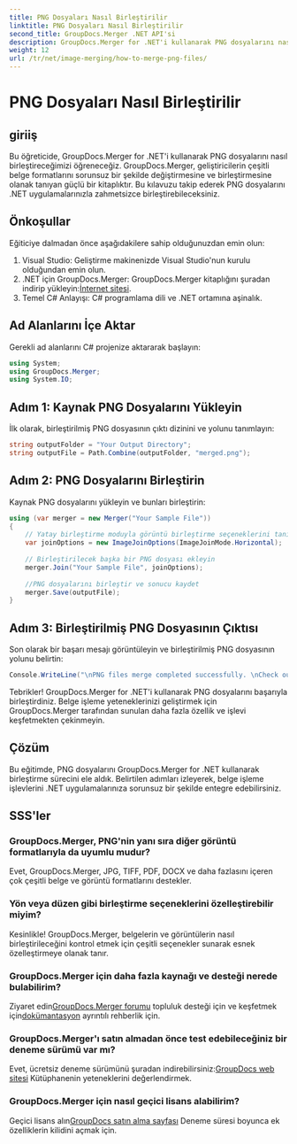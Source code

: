 ```yaml
---
title: PNG Dosyaları Nasıl Birleştirilir
linktitle: PNG Dosyaları Nasıl Birleştirilir
second_title: GroupDocs.Merger .NET API'si
description: GroupDocs.Merger for .NET'i kullanarak PNG dosyalarını nasıl birleştireceğinizi öğrenin. .NET uygulamalarınızla kusursuz entegrasyon için adım adım kılavuz.
weight: 12
url: /tr/net/image-merging/how-to-merge-png-files/
---
```


# PNG Dosyaları Nasıl Birleştirilir

## giriiş
Bu öğreticide, GroupDocs.Merger for .NET'i kullanarak PNG dosyalarını nasıl birleştireceğimizi öğreneceğiz. GroupDocs.Merger, geliştiricilerin çeşitli belge formatlarını sorunsuz bir şekilde değiştirmesine ve birleştirmesine olanak tanıyan güçlü bir kitaplıktır. Bu kılavuzu takip ederek PNG dosyalarını .NET uygulamalarınızla zahmetsizce birleştirebileceksiniz.
## Önkoşullar
Eğiticiye dalmadan önce aşağıdakilere sahip olduğunuzdan emin olun:
1. Visual Studio: Geliştirme makinenizde Visual Studio'nun kurulu olduğundan emin olun.
2.  .NET için GroupDocs.Merger: GroupDocs.Merger kitaplığını şuradan indirip yükleyin:[İnternet sitesi](https://releases.groupdocs.com/merger/net/).
3. Temel C# Anlayışı: C# programlama dili ve .NET ortamına aşinalık.

## Ad Alanlarını İçe Aktar
Gerekli ad alanlarını C# projenize aktararak başlayın:
```csharp
using System; 
using GroupDocs.Merger;
using System.IO;
```
## Adım 1: Kaynak PNG Dosyalarını Yükleyin
İlk olarak, birleştirilmiş PNG dosyasının çıktı dizinini ve yolunu tanımlayın:
```csharp
string outputFolder = "Your Output Directory";
string outputFile = Path.Combine(outputFolder, "merged.png");
```
## Adım 2: PNG Dosyalarını Birleştirin
Kaynak PNG dosyalarını yükleyin ve bunları birleştirin:
```csharp
using (var merger = new Merger("Your Sample File"))
{
    // Yatay birleştirme moduyla görüntü birleştirme seçeneklerini tanımlayın
    var joinOptions = new ImageJoinOptions(ImageJoinMode.Horizontal);
    
    // Birleştirilecek başka bir PNG dosyası ekleyin
    merger.Join("Your Sample File", joinOptions);
    
    //PNG dosyalarını birleştir ve sonucu kaydet
    merger.Save(outputFile);
}
```
## Adım 3: Birleştirilmiş PNG Dosyasının Çıktısı
Son olarak bir başarı mesajı görüntüleyin ve birleştirilmiş PNG dosyasının yolunu belirtin:
```csharp
Console.WriteLine("\nPNG files merge completed successfully. \nCheck output in {0}", outputFolder);
```
Tebrikler! GroupDocs.Merger for .NET'i kullanarak PNG dosyalarını başarıyla birleştirdiniz. Belge işleme yeteneklerinizi geliştirmek için GroupDocs.Merger tarafından sunulan daha fazla özellik ve işlevi keşfetmekten çekinmeyin.


## Çözüm
Bu eğitimde, PNG dosyalarını GroupDocs.Merger for .NET kullanarak birleştirme sürecini ele aldık. Belirtilen adımları izleyerek, belge işleme işlevlerini .NET uygulamalarınıza sorunsuz bir şekilde entegre edebilirsiniz.
## SSS'ler
### GroupDocs.Merger, PNG'nin yanı sıra diğer görüntü formatlarıyla da uyumlu mudur?
Evet, GroupDocs.Merger, JPG, TIFF, PDF, DOCX ve daha fazlasını içeren çok çeşitli belge ve görüntü formatlarını destekler.
### Yön veya düzen gibi birleştirme seçeneklerini özelleştirebilir miyim?
Kesinlikle! GroupDocs.Merger, belgelerin ve görüntülerin nasıl birleştirileceğini kontrol etmek için çeşitli seçenekler sunarak esnek özelleştirmeye olanak tanır.
### GroupDocs.Merger için daha fazla kaynağı ve desteği nerede bulabilirim?
 Ziyaret edin[GroupDocs.Merger forumu](https://forum.groupdocs.com/c/merger/32) topluluk desteği için ve keşfetmek için[dokümantasyon](https://tutorials.groupdocs.com/merger/net/) ayrıntılı rehberlik için.
### GroupDocs.Merger'ı satın almadan önce test edebileceğiniz bir deneme sürümü var mı?
 Evet, ücretsiz deneme sürümünü şuradan indirebilirsiniz:[GroupDocs web sitesi](https://releases.groupdocs.com/) Kütüphanenin yeteneklerini değerlendirmek.
### GroupDocs.Merger için nasıl geçici lisans alabilirim?
 Geçici lisans alın[GroupDocs satın alma sayfası](https://purchase.groupdocs.com/temporary-license/) Deneme süresi boyunca ek özelliklerin kilidini açmak için.